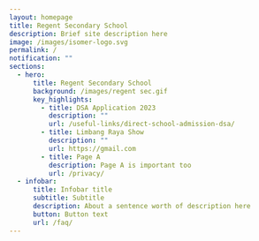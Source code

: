 ```yaml
---
layout: homepage
title: Regent Secondary School
description: Brief site description here
image: /images/isomer-logo.svg
permalink: /
notification: ""
sections:
  - hero:
      title: Regent Secondary School
      background: /images/regent sec.gif
      key_highlights:
        - title: DSA Application 2023
          description: ""
          url: /useful-links/direct-school-admission-dsa/
        - title: Limbang Raya Show
          description: ""
          url: https://gmail.com
        - title: Page A
          description: Page A is important too
          url: /privacy/
  - infobar:
      title: Infobar title
      subtitle: Subtitle
      description: About a sentence worth of description here
      button: Button text
      url: /faq/
---
```

